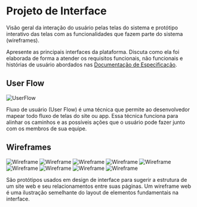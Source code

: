 
# Projeto de Interface



Visão geral da interação do usuário pelas telas do sistema e protótipo interativo das telas com as funcionalidades que fazem parte do sistema (wireframes).

 Apresente as principais interfaces da plataforma. Discuta como ela foi elaborada de forma a atender os requisitos funcionais, não funcionais e histórias de usuário abordados nas <a href="2-Especificação do Projeto.md"> Documentação de Especificação</a>.



## User Flow

![UserFlow](img/Wframes/UserFlow.png)

Fluxo de usuário (User Flow) é uma técnica que permite ao desenvolvedor mapear todo fluxo de telas do site ou app. Essa técnica funciona para alinhar os caminhos e as possíveis ações que o usuário pode fazer junto com os membros de sua equipe.



## Wireframes

![Wireframe](img/Wframes/Paginainicial.png)
![Wireframe](img/Wframes/Login.png)
![Wireframe](img/Wframes/CadastroUsuario.png)
![Wireframe](img/Wframes/CompleteRegistro.png)
![Wireframe](img/Wframes/Buscadepets.png)
![Wireframe](img/Wframes/Informacaopet.png)
![Wireframe](img/Wframes/CaixadeEntrada.png)
![Wireframe](img/Wframes/Enviarpet.png)
![Wireframe](img/Wframes/Quemsomos.png)


São protótipos usados em design de interface para sugerir a estrutura de um site web e seu relacionamentos entre suas páginas. Um wireframe web é uma ilustração semelhante do layout de elementos fundamentais na interface.
 



[def]: img/Wframes/